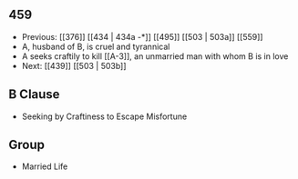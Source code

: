 ## 459
- Previous: [[376]] [[434 | 434a -*]] [[495]] [[503 | 503a]] [[559]] 
- A, husband of B, is cruel and tyrannical
- A seeks craftily to kill [[A-3]], an unmarried man with whom B is in love
- Next: [[439]] [[503 | 503b]] 

## B Clause
- Seeking by Craftiness to Escape Misfortune

## Group
- Married Life

